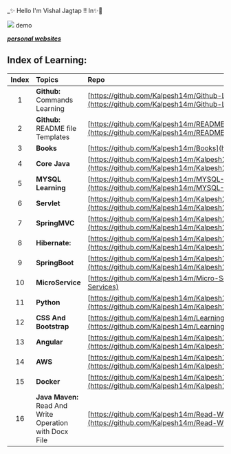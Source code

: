 _✨ Hello I'm Vishal Jagtap !! In✨🙂 

<img src="AddressBookService.jpg"> demo</img>
     
<a href="http://kalpesh-portfolio.s3-website.ap-south-1.amazonaws.com/"><b><i>personal websites</i></b></a>





<!--
**vishalj1412/vishalj1412** is a ✨ _special_ ✨ repository because its `README.md` (this file) appears on your GitHub profile.

Here are some ideas to get you started:

- 🔭 I’m currently working on ...
- 🌱 I’m currently learning ...
- 👯 I’m looking to collaborate on ...
- 🤔 I’m looking for help with ...
- 💬 Ask me about ...
- 📫 How to reach me: ...
- 😄 Pronouns: ...
- ⚡ Fun fact: ...
-->



## Index of Learning:

| Index | Topics | Repo |
| :-------------: | :------------- |:-------------| 
| 1 | **Github:** Commands Learning | [https://github.com/Kalpesh14m/Github-Learning](https://github.com/Kalpesh14m/Github-Learning) |
| 2 | **Github:** README file Templates | [https://github.com/Kalpesh14m/README-Templates](https://github.com/Kalpesh14m/README-Templates) |
| 3 | **Books** | [https://github.com/Kalpesh14m/Books](https://github.com/Kalpesh14m/Books) |
| 4 | **Core Java** | [https://github.com/Kalpesh14m/Kalpesh14m/blob/main/Core%20java/CORE_JAVA.md](https://github.com/Kalpesh14m/Kalpesh14m/blob/main/Core%20java/CORE_JAVA.md) |
| 5 | **MYSQL Learning** | [https://github.com/Kalpesh14m/MYSQL-Learning](https://github.com/Kalpesh14m/MYSQL-Learning) |
| 6 | **Servlet** |[https://github.com/Kalpesh14m/Kalpesh14m/blob/main/Servlet/Servlet.md](https://github.com/Kalpesh14m/Kalpesh14m/blob/main/Servlet/Servlet.md) |
| 7 | **SpringMVC** | [https://github.com/Kalpesh14m/Kalpesh14m/blob/main/Spring%20MVC/Spring_MVC.md](https://github.com/Kalpesh14m/Kalpesh14m/blob/main/Spring%20MVC/Spring_MVC.md) |
| 8 | **Hibernate:** | [https://github.com/Kalpesh14m/Kalpesh14m/blob/main/Hibernate/Hibernate.md](https://github.com/Kalpesh14m/Kalpesh14m/blob/main/Hibernate/Hibernate.md) |
| 9 | **SpringBoot** | [https://github.com/Kalpesh14m/Kalpesh14m/blob/main/Spirng%20Boot/Spring_Boot.md](https://github.com/Kalpesh14m/Kalpesh14m/blob/main/Spirng%20Boot/Spring_Boot.md) |
| 10 | **MicroService** | [https://github.com/Kalpesh14m/Micro-Services](https://github.com/Kalpesh14m/Micro-Services) |
| 11 | **Python** | [https://github.com/Kalpesh14m/Kalpesh14m/blob/main/Python/Python.md](https://github.com/Kalpesh14m/Kalpesh14m/blob/main/Python/Python.md) |
| 12 | **CSS And Bootstrap** | [https://github.com/Kalpesh14m/Learning-With-CSS-And-Bootstrap4](https://github.com/Kalpesh14m/Learning-With-CSS-And-Bootstrap4) |
| 13 | **Angular** | [https://github.com/Kalpesh14m/Kalpesh14m/blob/main/Angular/Angular.md](https://github.com/Kalpesh14m/Kalpesh14m/blob/main/Angular/Angular.md) |
| 14 | **AWS** | [https://github.com/Kalpesh14m/Kalpesh14m/blob/main/AWS/AWS.md](https://github.com/Kalpesh14m/Kalpesh14m/blob/main/AWS/AWS.md) |
| 15 | **Docker** | [https://github.com/Kalpesh14m/Kalpesh14m/blob/main/Docker/Docker.md](https://github.com/Kalpesh14m/Kalpesh14m/blob/main/Docker/Docker.md) |
| 16 | **Java Maven:** Read And Write Operation with Docx File | [https://github.com/Kalpesh14m/Read-Write-Docx-File-Maven](https://github.com/Kalpesh14m/Read-Write-Docx-File-Maven) |
